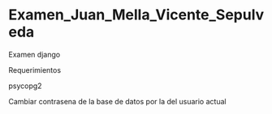# Examen_Juan_Mella_Vicente_Sepulveda
Examen django

Requerimientos

psycopg2

Cambiar contrasena de la base de datos por la del usuario actual

